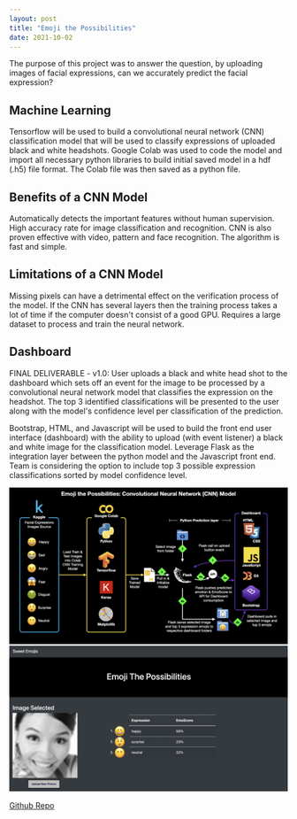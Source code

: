 ```yaml
---
layout: post
title: "Emoji the Possibilities"
date: 2021-10-02
---
```


The purpose of this project was to answer the question, by uploading images of facial expressions, can we accurately predict the facial expression?

## Machine Learning

Tensorflow will be used to build a convolutional neural network (CNN) classification model that will be used to classify expressions of uploaded black and white headshots. Google Colab was used to code the model and import all necessary python libraries to build initial saved model in a hdf (.h5) file format. The Colab file was then saved as a python file.

## Benefits of a CNN Model

Automatically detects the important features without human supervision. High accuracy rate for image classification and recognition. CNN is also proven effective with video, pattern and face recognition. The algorithm is fast and simple.

## Limitations of a CNN Model

Missing pixels can have a detrimental effect on the verification process of the model. If the CNN has several layers then the training process takes a lot of time if the computer doesn't consist of a good GPU. Requires a large dataset to process and train the neural network.

## Dashboard

FINAL DELIVERABLE - v1.0: User uploads a black and white head shot to the dashboard which sets off an event for the image to be processed by a convolutional neural network model that classifies the expression on the headshot. The top 3 identified classifications will be presented to the user along with the model's confidence level per classification of the prediction.

Bootstrap, HTML, and Javascript will be used to build the front end user interface (dashboard) with the ability to upload (with event listener) a black and white image for the classification model. Leverage Flask as the integration layer between the python model and the Javascript front end. Team is considering the option to include top 3 possible expression classifications sorted by model confidence level.

<img src= "/assets/TeamProjectTechDiagram.jpeg">
<img src= "/assets/DashboardLayout.png">

[Github Repo](https://github.com/genlgist/Team_A_Final_Project)
